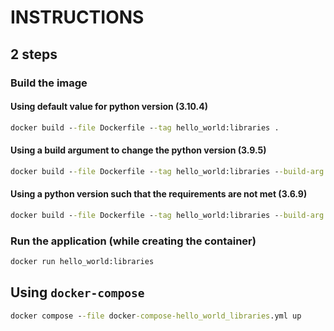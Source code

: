 # INSTRUCTIONS

## 2 steps
### Build the image
#### Using default value for python version (3.10.4)

```cmd
docker build --file Dockerfile --tag hello_world:libraries .
```
#### Using a build argument to change the python version (3.9.5)
```cmd
docker build --file Dockerfile --tag hello_world:libraries --build-arg PYTHON_VERSION=3.9.5 .
```
#### Using a python version such that the requirements are not met (3.6.9)
```cmd
docker build --file Dockerfile --tag hello_world:libraries --build-arg PYTHON_VERSION=3.6.9 .
```

### Run the application (while creating the container)
```cmd
docker run hello_world:libraries
```


## Using `docker-compose`

```cmd
docker compose --file docker-compose-hello_world_libraries.yml up
```